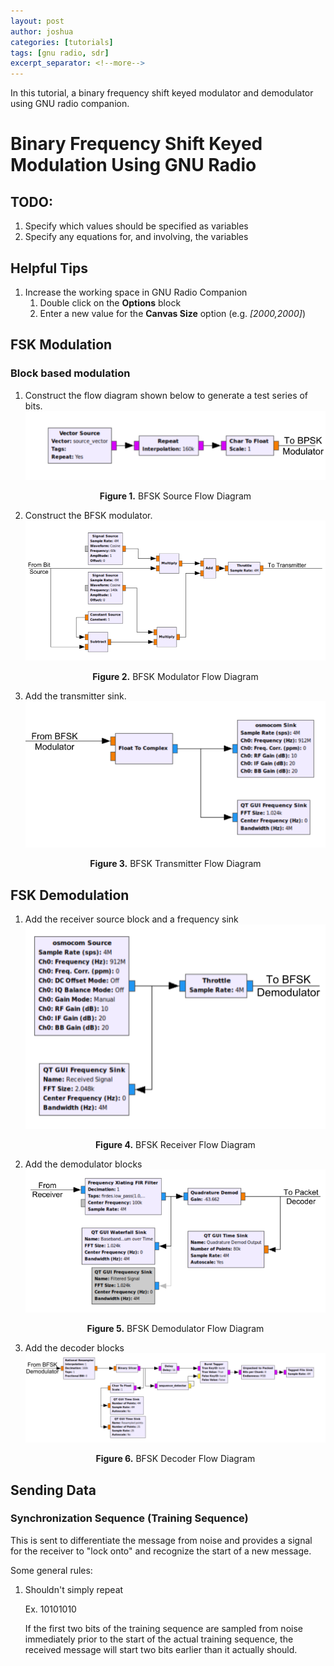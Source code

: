 ```yaml
---
layout: post
author: joshua
categories: [tutorials]
tags: [gnu radio, sdr]
excerpt_separator: <!--more-->
---
```


In this tutorial, a binary frequency shift keyed modulator and demodulator using GNU radio companion.

<!--more-->

# Binary Frequency Shift Keyed Modulation Using GNU Radio

## TODO:

1. Specify which values should be specified as variables
1. Specify any equations for, and involving, the variables

## Helpful Tips

1. Increase the working space in GNU Radio Companion
   1. Double click on the **Options** block
   1. Enter a new value for the **Canvas Size** option (e.g. *[2000,2000]*)

## FSK Modulation

### Block based modulation

1. Construct the flow diagram shown below to generate a test series of bits.
   ![BFSK Source Flow Diagram](/assets/img/BFSK_GNU_Radio_Source_Flow_Diagram.png)

   <center><b>Figure 1.</b> BFSK Source Flow Diagram</center>

1. Construct the BFSK modulator.
   ![BFSK Modulator Flow Diagram](/assets/img/BFSK_GNU_Radio_Modulator_Flow_Diagram.png)

   <center><b>Figure 2.</b> BFSK Modulator Flow Diagram</center>

1. Add the transmitter sink.
   ![BFSK Transmitter Flow Diagram](/assets/img/BFSK_GNU_Radio_Transmitter_Flow_Diagram.png)

   <center><b>Figure 3.</b> BFSK Transmitter Flow Diagram</center>

## FSK Demodulation

1. Add the receiver source block and a frequency sink
   ![BFSK Receiver Flow Diagram](/assets/img/BFSK_GNU_Radio_Receiver_Flow_Diagram.png)

   <center><b>Figure 4.</b> BFSK Receiver Flow Diagram</center>

1. Add the demodulator blocks
   ![BFSK Demodulator Flow Diagram](/assets/img/BFSK_GNU_Radio_Demodulator_Flow_Diagram.png)

   <center><b>Figure 5.</b> BFSK Demodulator Flow Diagram</center>

1. Add the decoder blocks
   ![BFSK Decoder Flow Diagram](/assets/img/BFSK_GNU_Radio_Decoder_Flow_Diagram.png)

   <center><b>Figure 6.</b> BFSK Decoder Flow Diagram</center>

## Sending Data

### Synchronization Sequence (Training Sequence)

This is sent to differentiate the message from noise and provides a signal for the receiver to "lock onto" and recognize the start of a new message.

Some general rules:

1. Shouldn't simply repeat

   Ex. 10101010

   If the first two bits of the training sequence are sampled from noise immediately prior to the start of the actual training sequence, the received message will start two bits earlier than it actually should.